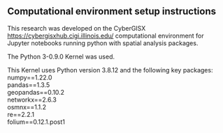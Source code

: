 ## Computational environment setup instructions

This research was developed on the CyberGISX <https://cybergisxhub.cigi.illinois.edu/> computational environment for Jupyter notebooks running python with spatial analysis packages.

The Python 3-0.9.0 Kernel was used.

This Kernel uses Python version 3.8.12 and the following key packages:  
numpy==1.22.0  
pandas==1.3.5  
geopandas==0.10.2  
networkx==2.6.3  
osmnx==1.1.2  
re==2.2.1  
folium==0.12.1.post1  
